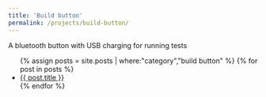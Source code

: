 ```yaml
---
title: 'Build button'
permalink: /projects/build-button/
---
```

A bluetooth button with USB charging for running tests

<ul>
  {% assign posts = site.posts | where:"category","build button" %}
  {% for post in posts %}
    <li>
      <a href="{{ post.url }}">{{ post.title }}</a>
    </li>
  {% endfor %}
</ul>
